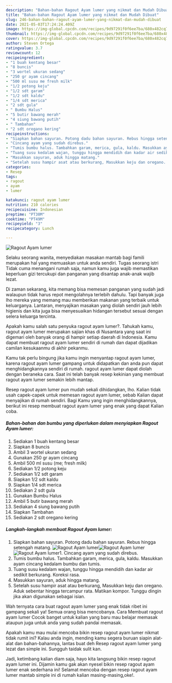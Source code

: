 ```yaml
---
description: "Bahan-bahan Ragout Ayam lumer yang nikmat dan Mudah Dibuat"
title: "Bahan-bahan Ragout Ayam lumer yang nikmat dan Mudah Dibuat"
slug: 246-bahan-bahan-ragout-ayam-lumer-yang-nikmat-dan-mudah-dibuat
date: 2021-05-03T17:24:24.409Z
image: https://img-global.cpcdn.com/recipes/9d97291f0f6ee7ba/680x482cq70/ragout-ayam-lumer-foto-resep-utama.jpg
thumbnail: https://img-global.cpcdn.com/recipes/9d97291f0f6ee7ba/680x482cq70/ragout-ayam-lumer-foto-resep-utama.jpg
cover: https://img-global.cpcdn.com/recipes/9d97291f0f6ee7ba/680x482cq70/ragout-ayam-lumer-foto-resep-utama.jpg
author: Steven Ortega
ratingvalue: 3.7
reviewcount: 12
recipeingredient:
- "1 buah kentang besar"
- "8 buncis"
- "3 wortel ukuran sedang"
- "250 gr ayam cincang"
- "500 ml susu me fresh milk"
- "1/2 potong keju"
- "1/2 sdt garam"
- "1/2 sdt kaldu"
- "1/4 sdt merica"
- "2 sdt gula"
- " Bumbu Halus"
- "5 butir bawang merah"
- "4 siung bawang putih"
- " Tambahan"
- "2 sdt oregano kering"
recipeinstructions:
- "Siapkan bahan sayuran. Potong dadu bahan sayuran. Rebus hingga setengah matang."
- "Cincang ayam yang sudah direbus."
- "Tumis bumbu halus. Tambahkan garam, merica, gula, kaldu. Masukkan ayam cincang kedalam bumbu dan tumis."
- "Tuang susu kedalam wajan, tunggu hingga mendidih dan kadar air sedikit berkurang. Koreksi rasa."
- "Masukkan sayuran, aduk hingga matang."
- "Setelah susu hampir asat atau berkurang, Masukkan keju dan oregano. Aduk sebentar hingga tercampur rata. Matikan kompor. Tunggu dingin jika akan digunakan sebagai isian."
categories:
- Resep
tags:
- ragout
- ayam
- lumer

katakunci: ragout ayam lumer 
nutrition: 210 calories
recipecuisine: Indonesian
preptime: "PT30M"
cooktime: "PT49M"
recipeyield: "3"
recipecategory: Lunch

---
```



![Ragout Ayam lumer](https://img-global.cpcdn.com/recipes/9d97291f0f6ee7ba/680x482cq70/ragout-ayam-lumer-foto-resep-utama.jpg)

Selaku seorang wanita, menyediakan masakan mantab bagi famili merupakan hal yang memuaskan untuk anda sendiri. Tugas seorang istri Tidak cuma menangani rumah saja, namun kamu juga wajib memastikan keperluan gizi tercukupi dan panganan yang disantap anak-anak wajib lezat.

Di zaman  sekarang, kita memang bisa memesan panganan yang sudah jadi walaupun tidak harus repot mengolahnya terlebih dahulu. Tapi banyak juga lho mereka yang memang mau memberikan makanan yang terbaik untuk keluarganya. Lantaran, menyajikan masakan yang diolah sendiri jauh lebih higienis dan kita juga bisa menyesuaikan hidangan tersebut sesuai dengan selera keluarga tercinta. 



Apakah kamu salah satu penyuka ragout ayam lumer?. Tahukah kamu, ragout ayam lumer merupakan sajian khas di Nusantara yang saat ini digemari oleh banyak orang di hampir setiap daerah di Indonesia. Kamu dapat membuat ragout ayam lumer sendiri di rumah dan dapat dijadikan camilan kesukaanmu di akhir pekanmu.

Kamu tak perlu bingung jika kamu ingin menyantap ragout ayam lumer, karena ragout ayam lumer gampang untuk didapatkan dan anda pun dapat menghidangkannya sendiri di rumah. ragout ayam lumer dapat diolah dengan beraneka cara. Saat ini telah banyak resep kekinian yang membuat ragout ayam lumer semakin lebih mantap.

Resep ragout ayam lumer pun mudah sekali dihidangkan, lho. Kalian tidak usah capek-capek untuk memesan ragout ayam lumer, sebab Kalian dapat menyajikan di rumah sendiri. Bagi Kamu yang ingin menghidangkannya, berikut ini resep membuat ragout ayam lumer yang enak yang dapat Kalian coba.

<!--inarticleads1-->

##### Bahan-bahan dan bumbu yang diperlukan dalam menyiapkan Ragout Ayam lumer:

1. Sediakan 1 buah kentang besar
1. Siapkan 8 buncis
1. Ambil 3 wortel ukuran sedang
1. Gunakan 250 gr ayam cincang
1. Ambil 500 ml susu (me; fresh milk)
1. Sediakan 1/2 potong keju
1. Sediakan 1/2 sdt garam
1. Siapkan 1/2 sdt kaldu
1. Siapkan 1/4 sdt merica
1. Sediakan 2 sdt gula
1. Gunakan  Bumbu Halus
1. Ambil 5 butir bawang merah
1. Sediakan 4 siung bawang putih
1. Siapkan  Tambahan
1. Sediakan 2 sdt oregano kering




<!--inarticleads2-->

##### Langkah-langkah membuat Ragout Ayam lumer:

1. Siapkan bahan sayuran. Potong dadu bahan sayuran. Rebus hingga setengah matang.
<img src="https://img-global.cpcdn.com/steps/f723de1b9d268473/160x128cq70/ragout-ayam-lumer-langkah-memasak-1-foto.jpg" alt="Ragout Ayam lumer"><img src="https://img-global.cpcdn.com/steps/eb54c2a00d0e9342/160x128cq70/ragout-ayam-lumer-langkah-memasak-1-foto.jpg" alt="Ragout Ayam lumer"><img src="https://img-global.cpcdn.com/steps/eb748c8ac3c25dad/160x128cq70/ragout-ayam-lumer-langkah-memasak-1-foto.jpg" alt="Ragout Ayam lumer">1. Cincang ayam yang sudah direbus.
1. Tumis bumbu halus. Tambahkan garam, merica, gula, kaldu. Masukkan ayam cincang kedalam bumbu dan tumis.
1. Tuang susu kedalam wajan, tunggu hingga mendidih dan kadar air sedikit berkurang. Koreksi rasa.
1. Masukkan sayuran, aduk hingga matang.
1. Setelah susu hampir asat atau berkurang, Masukkan keju dan oregano. Aduk sebentar hingga tercampur rata. Matikan kompor. Tunggu dingin jika akan digunakan sebagai isian.




Wah ternyata cara buat ragout ayam lumer yang enak tidak ribet ini gampang sekali ya! Semua orang bisa mencobanya. Cara Membuat ragout ayam lumer Cocok banget untuk kalian yang baru mau belajar memasak ataupun juga untuk anda yang sudah pandai memasak.

Apakah kamu mau mulai mencoba bikin resep ragout ayam lumer nikmat tidak rumit ini? Kalau anda ingin, mending kamu segera buruan siapin alat-alat dan bahan-bahannya, lantas buat deh Resep ragout ayam lumer yang lezat dan simple ini. Sungguh taidak sulit kan. 

Jadi, ketimbang kalian diam saja, hayo kita langsung bikin resep ragout ayam lumer ini. Dijamin kamu gak akan nyesel bikin resep ragout ayam lumer enak sederhana ini! Selamat mencoba dengan resep ragout ayam lumer mantab simple ini di rumah kalian masing-masing,oke!.

